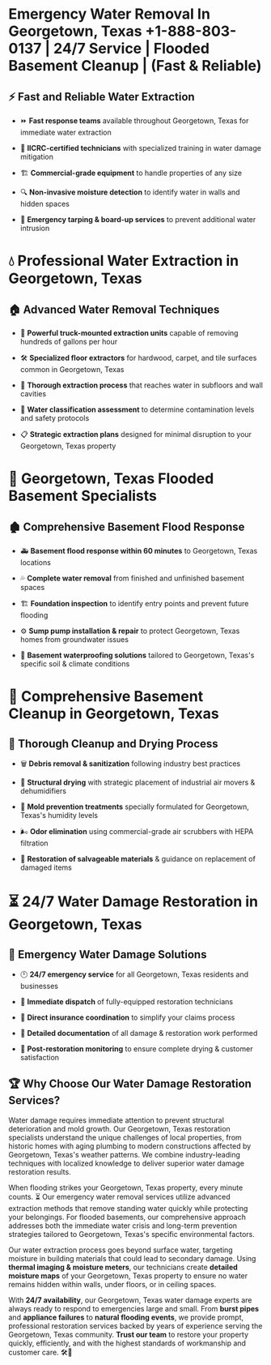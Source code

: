 # Emergency Water Removal In Georgetown, Texas +1-888-803-0137 | 24/7 Service | Flooded Basement Cleanup | (Fast & Reliable)  

## ⚡ Fast and Reliable Water Extraction  
- ⏩ **Fast response teams** available throughout Georgetown, Texas for immediate water extraction  
- 🏅 **IICRC-certified technicians** with specialized training in water damage mitigation  
- 🏗️ **Commercial-grade equipment** to handle properties of any size  
- 🔍 **Non-invasive moisture detection** to identify water in walls and hidden spaces  
- 🛑 **Emergency tarping & board-up services** to prevent additional water intrusion  

# 💧 Professional Water Extraction in Georgetown, Texas  

## 🏠 Advanced Water Removal Techniques  
- 🚛 **Powerful truck-mounted extraction units** capable of removing hundreds of gallons per hour  
- 🛠️ **Specialized floor extractors** for hardwood, carpet, and tile surfaces common in Georgetown, Texas  
- 📏 **Thorough extraction process** that reaches water in subfloors and wall cavities  
- 🧪 **Water classification assessment** to determine contamination levels and safety protocols  
- 📋 **Strategic extraction plans** designed for minimal disruption to your Georgetown, Texas property  

# 🌊 Georgetown, Texas Flooded Basement Specialists  

## 🏚️ Comprehensive Basement Flood Response  
- 🚑 **Basement flood response within 60 minutes** to Georgetown, Texas locations  
- 💦 **Complete water removal** from finished and unfinished basement spaces  
- 🏗️ **Foundation inspection** to identify entry points and prevent future flooding  
- ⚙️ **Sump pump installation & repair** to protect Georgetown, Texas homes from groundwater issues  
- 🌱 **Basement waterproofing solutions** tailored to Georgetown, Texas's specific soil & climate conditions  

# 🧹 Comprehensive Basement Cleanup in Georgetown, Texas  

## 🔄 Thorough Cleanup and Drying Process  
- 🗑️ **Debris removal & sanitization** following industry best practices  
- 💨 **Structural drying** with strategic placement of industrial air movers & dehumidifiers  
- 🦠 **Mold prevention treatments** specially formulated for Georgetown, Texas's humidity levels  
- 🌬️ **Odor elimination** using commercial-grade air scrubbers with HEPA filtration  
- 🔧 **Restoration of salvageable materials** & guidance on replacement of damaged items  

# ⏳ 24/7 Water Damage Restoration in Georgetown, Texas  

## 🚀 Emergency Water Damage Solutions  
- 🕛 **24/7 emergency service** for all Georgetown, Texas residents and businesses  
- 🚒 **Immediate dispatch** of fully-equipped restoration technicians  
- 🏦 **Direct insurance coordination** to simplify your claims process  
- 📜 **Detailed documentation** of all damage & restoration work performed  
- 🔎 **Post-restoration monitoring** to ensure complete drying & customer satisfaction  

## 🏆 Why Choose Our Water Damage Restoration Services?  
Water damage requires immediate attention to prevent structural deterioration and mold growth. Our Georgetown, Texas restoration specialists understand the unique challenges of local properties, from historic homes with aging plumbing to modern constructions affected by Georgetown, Texas's weather patterns. We combine industry-leading techniques with localized knowledge to deliver superior water damage restoration results.  

When flooding strikes your Georgetown, Texas property, every minute counts. ⏳ Our emergency water removal services utilize advanced extraction methods that remove standing water quickly while protecting your belongings. For flooded basements, our comprehensive approach addresses both the immediate water crisis and long-term prevention strategies tailored to Georgetown, Texas's specific environmental factors.  

Our water extraction process goes beyond surface water, targeting moisture in building materials that could lead to secondary damage. Using **thermal imaging & moisture meters**, our technicians create **detailed moisture maps** of your Georgetown, Texas property to ensure no water remains hidden within walls, under floors, or in ceiling spaces.  

With **24/7 availability**, our Georgetown, Texas water damage experts are always ready to respond to emergencies large and small. From **burst pipes** and **appliance failures** to **natural flooding events**, we provide prompt, professional restoration services backed by years of experience serving the Georgetown, Texas community. **Trust our team** to restore your property quickly, efficiently, and with the highest standards of workmanship and customer care. 🛠️💪  
